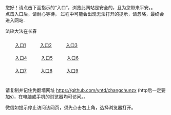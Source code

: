 您好！请点击下面指示的“入口”，浏览此网站是安全的，且为您带来平安。。 <br/>
点击入口后，请耐心等待， 过程中可能会出现无法打开的提示，请忽略，最终会进入网站. </br>

法轮大法在长春<br/>
<div style="padding:10px"><a style="margin:20px" target="_blank" href="https://d1azp0z41hc19e.cloudfront.net/2Qpsp?jnpwum" id="ccLink1" rel="nofollow">入口1</a> <a target="_blank" style="margin:20px" href="https://d2jipc654f6esu.cloudfront.net/2Qpsp?qygkwpq" id="ccLink2" rel="nofollow">入口2</a> <a style="margin:20px" target="_blank" href="https://dfqjty5ztgsmb.cloudfront.net/2Qpsp?ypbwy" id="ccLink3" rel="nofollow">入口3</a></div>

<div style="padding:10px" ><a style="margin:20px" target="_blank" href="https://d1azp0z41hc19e.cloudfront.net/2Qpsp?jnpwum" id="ccLink4" rel="nofollow">入口4</a> <a style="margin:20px" href="https://d2jipc654f6esu.cloudfront.net/2Qpsp?qygkwpq" target="_blank" id="ccLink5" rel="nofollow">入口5</a> <a style="margin:20px" href="https://dfqjty5ztgsmb.cloudfront.net/2Qpsp?ypbwy" target="_blank" id="ccLink6" rel="nofollow">入口6</a></div>

<div style="padding:10px"><a style="margin:20px" target="_blank" href="https://d1azp0z41hc19e.cloudfront.net/2Qpsp?jnpwum" id="ccLink7" rel="nofollow">入口7</a> <a style="margin:20px" href="https://d2jipc654f6esu.cloudfront.net/2Qpsp?qygkwpq" target="_blank" id="ccLink8" rel="nofollow">入口8</a> <a style="margin:20px" target="_blank" href="https://dfqjty5ztgsmb.cloudfront.net/2Qpsp?ypbwy" id="ccLink9" rel="nofollow">入口9</a></div>

<br/>



请复制并记住免翻墙网址 https://github.com/yntd/changchunzx (http后一定要加s)，在电脑或手机的浏览器均可访问。。<br/>

微信如提示停止访问该网页，须先点击右上角，选择浏览器打开。
